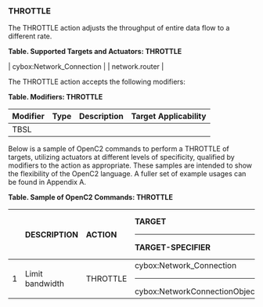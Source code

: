### THROTTLE
The THROTTLE action adjusts the throughput of entire data flow to a different  rate. 

**Table. Supported Targets and Actuators: THROTTLE**

| cybox:Network_Connection |  | network.router | 

The THROTTLE action accepts the following modifiers:

**Table. Modifiers: THROTTLE**

| Modifier | Type | Description | Target Applicability | 
| :--- | :--- | :--- | :--- | 
| TBSL |  |  |  | 

Below is a sample of OpenC2 commands to perform a THROTTLE of targets, utilizing actuators at different levels of specificity, qualified by modifiers to the action as appropriate. These samples are intended to show the flexibility of the OpenC2 language. A fuller set of example usages can be found in Appendix A.

**Table. Sample of OpenC2 Commands: THROTTLE**

|  | DESCRIPTION | ACTION | TARGET<hr>TARGET-SPECIFIER | ACTUATOR<hr>ACTUATOR-SPECIFIER | MODIFIER | 
| :--- | :--- | :--- | :--- | :--- | :--- | 
| 1 | Limit bandwidth | THROTTLE | cybox:Network_Connection<hr>cybox:NetworkConnectionObjectType | network.router<hr>(optional) |  | 
